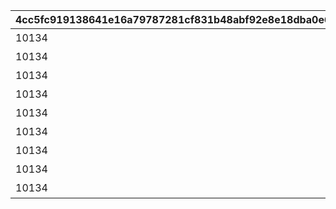 |4cc5fc919138641e16a79787281cf831b48abf92e8e18dba0e6c5c64468498ee|a79eb4684fb0a3943e249bc4b8949abdb009099a8af522110c5c745483021b0d|1e9e3fa521204c62ae0a239f011bb46c4e0cf9c0ba018e1157a519bf0764e318|caa63103baec259eccc48f284e6c31a4eaa21f994da762de32a9093c25f3e7e2|9d83de13be9cc231ca970fac02f83ebdf5a347c0f4845346fc72d6e4695a0e5e|7ee6496fde61ee8d0d04e5e0c040b5038500e9d4662bdf4fd776af87e93ace69|37437bb2ddc0f72f60470ab874315675f6112c5a18f280e16c6798580a6e15e5|4776752797e51753100991c5bcc685f2d68b88442007533db057aecade2d80af|
| --- | --- | --- | --- | --- | --- | --- | --- |
|10134|1|40|91002|ハツネの初夢|8|5134061|2|
|10134|0|40|91002|イノリの初夢|8|5134062|2|
|10134|0|40|91002|カスミの初夢|8|5134063|2|
|10134|0|40|91002|リンの初夢|8|5134064|2|
|10134|0|40|91002|シオリの初夢|8|5134065|2|
|10134|0|40|91002|ミツキの初夢|8|5134066|2|
|10134|0|40|91002|エリコの初夢|8|5134067|2|
|10134|1|0|0|オープニング|0|5134601|1|
|10134|0|0|0|エンディング|0|5134602|3|